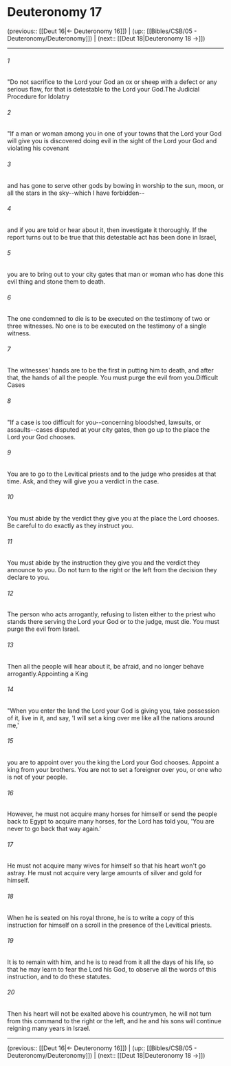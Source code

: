 # Deuteronomy 17

(previous:: [[Deut 16|← Deuteronomy 16]]) | (up:: [[Bibles/CSB/05 - Deuteronomy/Deuteronomy]]) | (next:: [[Deut 18|Deuteronomy 18 →]])

***


###### 1 
"Do not sacrifice to the Lord your God an ox or sheep with a defect or any serious flaw, for that is detestable to the Lord your God.The Judicial Procedure for Idolatry 

###### 2 
"If a man or woman among you in one of your towns that the Lord your God will give you is discovered doing evil in the sight of the Lord your God and violating his covenant 

###### 3 
and has gone to serve other gods by bowing in worship to the sun, moon, or all the stars in the sky--which I have forbidden-- 

###### 4 
and if you are told or hear about it, then investigate it thoroughly. If the report turns out to be true that this detestable act has been done in Israel, 

###### 5 
you are to bring out to your city gates that man or woman who has done this evil thing and stone them to death. 

###### 6 
The one condemned to die is to be executed on the testimony of two or three witnesses. No one is to be executed on the testimony of a single witness. 

###### 7 
The witnesses' hands are to be the first in putting him to death, and after that, the hands of all the people. You must purge the evil from you.Difficult Cases 

###### 8 
"If a case is too difficult for you--concerning bloodshed, lawsuits, or assaults--cases disputed at your city gates, then go up to the place the Lord your God chooses. 

###### 9 
You are to go to the Levitical priests and to the judge who presides at that time. Ask, and they will give you a verdict in the case. 

###### 10 
You must abide by the verdict they give you at the place the Lord chooses. Be careful to do exactly as they instruct you. 

###### 11 
You must abide by the instruction they give you and the verdict they announce to you. Do not turn to the right or the left from the decision they declare to you. 

###### 12 
The person who acts arrogantly, refusing to listen either to the priest who stands there serving the Lord your God or to the judge, must die. You must purge the evil from Israel. 

###### 13 
Then all the people will hear about it, be afraid, and no longer behave arrogantly.Appointing a King 

###### 14 
"When you enter the land the Lord your God is giving you, take possession of it, live in it, and say, 'I will set a king over me like all the nations around me,' 

###### 15 
you are to appoint over you the king the Lord your God chooses. Appoint a king from your brothers. You are not to set a foreigner over you, or one who is not of your people. 

###### 16 
However, he must not acquire many horses for himself or send the people back to Egypt to acquire many horses, for the Lord has told you, 'You are never to go back that way again.' 

###### 17 
He must not acquire many wives for himself so that his heart won't go astray. He must not acquire very large amounts of silver and gold for himself. 

###### 18 
When he is seated on his royal throne, he is to write a copy of this instruction for himself on a scroll in the presence of the Levitical priests. 

###### 19 
It is to remain with him, and he is to read from it all the days of his life, so that he may learn to fear the Lord his God, to observe all the words of this instruction, and to do these statutes. 

###### 20 
Then his heart will not be exalted above his countrymen, he will not turn from this command to the right or the left, and he and his sons will continue reigning many years in Israel.

***

(previous:: [[Deut 16|← Deuteronomy 16]]) | (up:: [[Bibles/CSB/05 - Deuteronomy/Deuteronomy]]) | (next:: [[Deut 18|Deuteronomy 18 →]])
